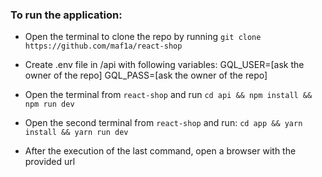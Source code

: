 ### To run the application:

- Open the terminal to clone the repo by running `git clone https://github.com/maf1a/react-shop`
- Create .env file in /api with following variables:
    GQL_USER=[ask the owner of the repo]
    GQL_PASS=[ask the owner of the repo]

- Open the terminal from `react-shop` and run `cd api && npm install && npm run dev`
- Open the second terminal from `react-shop` and run: `cd app && yarn install && yarn run dev`
- After the execution of the last command, open a browser with the provided url